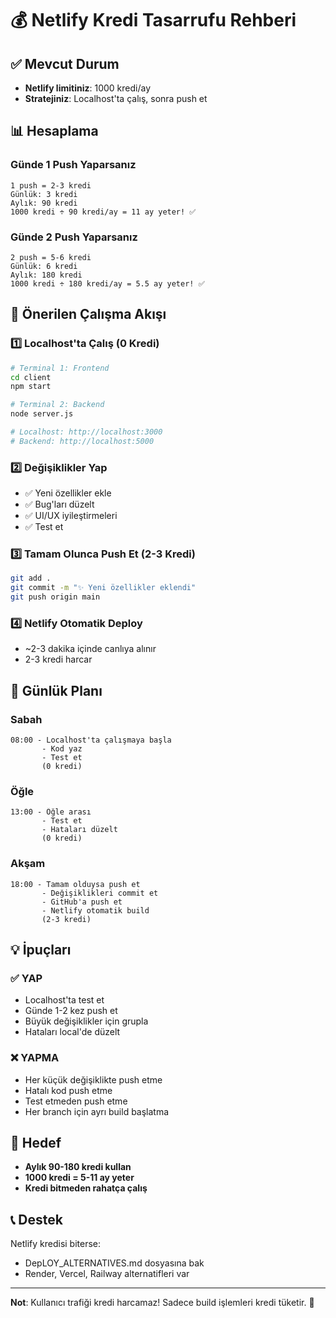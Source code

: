 # 💰 Netlify Kredi Tasarrufu Rehberi

## ✅ Mevcut Durum
- **Netlify limitiniz**: 1000 kredi/ay
- **Stratejiniz**: Localhost'ta çalış, sonra push et

## 📊 Hesaplama

### Günde 1 Push Yaparsanız
```
1 push = 2-3 kredi
Günlük: 3 kredi
Aylık: 90 kredi
1000 kredi ÷ 90 kredi/ay = 11 ay yeter! ✅
```

### Günde 2 Push Yaparsanız
```
2 push = 5-6 kredi
Günlük: 6 kredi
Aylık: 180 kredi
1000 kredi ÷ 180 kredi/ay = 5.5 ay yeter! ✅
```

## 🚀 Önerilen Çalışma Akışı

### 1️⃣ Localhost'ta Çalış (0 Kredi)
```bash
# Terminal 1: Frontend
cd client
npm start

# Terminal 2: Backend
node server.js

# Localhost: http://localhost:3000
# Backend: http://localhost:5000
```

### 2️⃣ Değişiklikler Yap
- ✅ Yeni özellikler ekle
- ✅ Bug'ları düzelt
- ✅ UI/UX iyileştirmeleri
- ✅ Test et

### 3️⃣ Tamam Olunca Push Et (2-3 Kredi)
```bash
git add .
git commit -m "✨ Yeni özellikler eklendi"
git push origin main
```

### 4️⃣ Netlify Otomatik Deploy
- ~2-3 dakika içinde canlıya alınır
- 2-3 kredi harcar

## 📅 Günlük Planı

### Sabah
```
08:00 - Localhost'ta çalışmaya başla
       - Kod yaz
       - Test et
       (0 kredi)
```

### Öğle
```
13:00 - Öğle arası
       - Test et
       - Hataları düzelt
       (0 kredi)
```

### Akşam
```
18:00 - Tamam olduysa push et
       - Değişiklikleri commit et
       - GitHub'a push et
       - Netlify otomatik build
       (2-3 kredi)
```

## 💡 İpuçları

### ✅ YAP
- Localhost'ta test et
- Günde 1-2 kez push et
- Büyük değişiklikler için grupla
- Hataları local'de düzelt

### ❌ YAPMA
- Her küçük değişiklikte push etme
- Hatalı kod push etme
- Test etmeden push etme
- Her branch için ayrı build başlatma

## 🎯 Hedef
- **Aylık 90-180 kredi kullan**
- **1000 kredi = 5-11 ay yeter**
- **Kredi bitmeden rahatça çalış**

## 📞 Destek
Netlify kredisi biterse:
- DepLOY_ALTERNATIVES.md dosyasına bak
- Render, Vercel, Railway alternatifleri var

---

**Not**: Kullanıcı trafiği kredi harcamaz! Sadece build işlemleri kredi tüketir. 🚀

